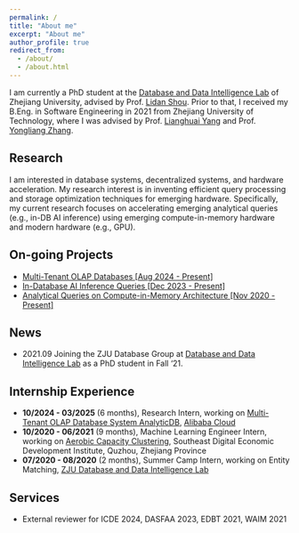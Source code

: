 ```yaml
---
permalink: /
title: "About me"
excerpt: "About me"
author_profile: true
redirect_from: 
  - /about/
  - /about.html
---
```

I am currently a PhD student at the [Database and Data Intelligence Lab](https://github.com/dilab-zju) of Zhejiang University, advised by Prof. [Lidan Shou](https://scholar.google.com/citations?user=0OlITuIAAAAJ). Prior to that, I received my B.Eng. in Software Engineering in 2021 from Zhejiang University of Technology, where I was advised by Prof. [Lianghuai Yang](https://www.researchgate.net/profile/Liang-Yang-39) and Prof. [Yongliang Zhang](https://ieeexplore.ieee.org/author/37599095900).

## Research

I am interested in database systems, decentralized systems, and hardware acceleration. My research interest is in inventing efficient query processing and storage optimization techniques for emerging hardware. Specifically, my current research focuses on accelerating emerging analytical queries (e.g., in-DB AI inference) using emerging compute-in-memory hardware and modern hardware (e.g., GPU).

<!-- My current research is focused on [Array DBMS](https://en.wikipedia.org/wiki/Array_DBMS) and Compute-in-Memory (CIM) architecture, especially on improving query execution performance on emerging hardware. -->

## On-going Projects

- [Multi-Tenant OLAP Databases [Aug 2024 - Present]](https://onefanwu.github.io/projects/multi_tenant/)
- [In-Database AI Inference Queries [Dec 2023 - Present]](https://onefanwu.github.io/projects/db4ai/)
- [Analytical Queries on Compute-in-Memory Architecture [Nov 2020 - Present]](https://onefanwu.github.io/projects/cimdb/)

## News



- 2021.09 Joining the ZJU Database Group at [Database and Data Intelligence Lab](https://github.com/dilab-zju) as a PhD student in Fall ‘21.

<!-- I also work closely with [Ke Chen](https://scholar.google.com/citations?user=cqfBLecAAAAJ), [Huan Li](https://longaspire.github.io/), [Dawei Jiang](https://scholar.google.com/citations?user=Y2MvjeMAAAAJ) -->

<!-- ## Selected Publications -->



## Internship Experience
- **10/2024 - 03/2025** (6 months), Research Intern, working on [Multi-Tenant OLAP Database System AnalyticDB](https://www.alibabacloud.com/en/product/analyticdb-for-mysql), [Alibaba Cloud](https://www.alibabacloud.com/)
- **10/2020 - 06/2021** (9 months), Machine Learning Engineer Intern, working on [Aerobic Capacity Clustering](https://onefanwu.github.io/projects/acc/), Southeast Digital Economic Development Institute, Quzhou, Zhejiang Province
- **07/2020 - 08/2020** (2 months), Summer Camp Intern, working on Entity Matching, [ZJU Database and Data Intelligence Lab](https://github.com/dilab-zju)

## Services

- External reviewer for ICDE 2024, DASFAA 2023, EDBT 2021, WAIM 2021
